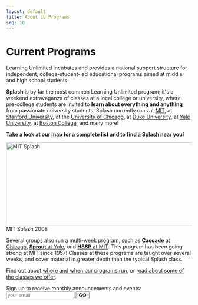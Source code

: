 ```yaml
---
layout: default
title: About LU Programs
seq: 10
---
```


# Current Programs

Learning Unlimited incubates and provides a national support structure for independent, college-student-led educational programs aimed at middle and high school students.

**Splash** is by far the most common Learning Unlimited program; it's a weekend extravaganza of classes at a local college or university, where pre-college students are invited to **learn about everything and anything** from passionate university students. Splash currently runs at [MIT](https://esp.mit.edu/learn/Splash/index.html), at [Stanford University](https://stanfordesp.org/), at the [University of Chicago](https://splashchicago.learningu.org/), at [Duke University](https://dukesplash.learningu.org/), at [Yale University](https://yale.learningu.org/), at [Boston College](https://bcsplash.learningu.org), and many more! 

**Take a look at our [map](/current-programs/when-and-where) for a complete list and to find a Splash near you!**

<img src="/media/images/photos/mit-splash.jpg" width="700" height="226" alt="MIT Splash">
<div class="imagecaption">MIT Splash 2008</div>

Several groups also run a multi-week program, such as [**Cascade** at Chicago](https://splashchicago.learningu.org/learn/cascade.html), [**Sprout** at Yale](https://yale.learningu.org/learn/sprout.html), and [**HSSP** at MIT](https://esp.mit.edu/learn/HSSP/index.html). This program has been going strong at MIT since 1957! Classes at these programs are taught over several weeks, and cover material in greater depth than the typical Splash class.

Find out about [where and when our programs run](/current-programs/when-and-where), or [read about some of the classes we offer](/current-programs/classes).

<script>
  function set_div_class(className) {
    document.getElementById("mailing_list").className = className;
  }

  function submit_email() {
    var xhr = new XMLHttpRequest();
    var email = document.getElementById("email_input").value;
    var data = "ca=b750bc08-f0d3-44d1-be8f-94d3f02c19b9list=1&source=EFD&required=list,email&email=" + encodeURIComponent(email);
    xhr.addEventListener("load", handle_load);
    xhr.addEventListener("error", function() {set_div_class("error");});
    xhr.open("POST", "https://visitor2.constantcontact.com/api/signup")
    xhr.setRequestHeader('Content-Type', 'application/x-www-form-urlencoded');
    xhr.setRequestHeader('Content-Length', data.length);
    xhr.send(data);
    set_div_class("submitted");
  }

  function handle_load() {
    if (this.responseText && JSON.parse(this.responseText).success) {
      set_div_class("success");
    } else {
      set_div_class("error");
    }
  }
</script>
<div id="mailing_list">
  <label for="email">Sign up to receive monthly announcements and events:</label>
  <input id="email_input" name="email" value="" maxlength="80" type="text" placeholder="your email">
  <button class="go-button" type="submit" data-enabled="enabled" onclick="javascript:submit_email()">GO</button>
</div>
